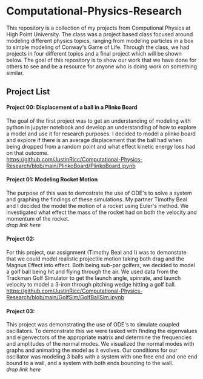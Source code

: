 # Computational-Physics-Research

This repository is a collection of my projects from Computional Physics at High Point University. The class was a project based class focused around modeling different physics topics, ranging from modeling particles in a box to simple modeling of Conway's Game of Life. Through the class, we had projects in four different topics and a final project which will be shown below. The goal of this repository is to show our work that we have done for others to see and be a resource for anyone who is doing work on something similar.

## Project List

#### Project 00: Displacement of a ball in a Plinko Board
The goal of the first project was to get an understanding of modeling with python in jupyter notebook and develop an understanding of how to explore a model and use it for research purposes. I decided to model a plinko board and explore if there is an average displacement that the ball had when being dropped from a random point and what effect kinetic energy loss had on that outcome.
<br> https://github.com/JustinRicc/Computational-Physics-Research/blob/main/PlinkoBoard/PlinkoBoard.ipynb

#### Project 01: Modeling Rocket Motion
The purpose of this was to demostrate the use of ODE's to solve a system and graphing the findings of these simulations. My partner Timothy Beal and I decided the model the motion of a rocket using Euler's method. We investigated what effect the mass of the rocket had on both the velocity and momentum of the rocket.
<br> *drop link here*

#### Project 02: 
For this project, our assignment (Timothy Beal and I) was to demonstate that we could model realistic projectile motion taking both drag and the Magnus Effect into effect. Both being sub-par golfers, we decided to model a golf ball being hit and flying through the air. We used data from the Trackman Golf Simulator to get the launch angle, spinrate, and launch velocity to model a 3-iron through pitching wedge hitting a golf ball.
<br> https://github.com/JustinRicc/Computational-Physics-Research/blob/main/GolfSim/GolfBallSim.ipynb

#### Project 03: 
This project was demonstrating the use of ODE's to simulate coupled oscillators. To demonstrate this we were tasked with finding the eigenvalues and eigenvectors of the appropriate matrix and determine the frequencies and amplitudes of the normal modes. We visualized the normal modes with graphs and animating the model as it evolves. Our conditions for our oscillator was modeling 3 balls with a system with one free end and one end bound to a wall, and a system with both ends bounding to the wall.
<br> *drop link here*
